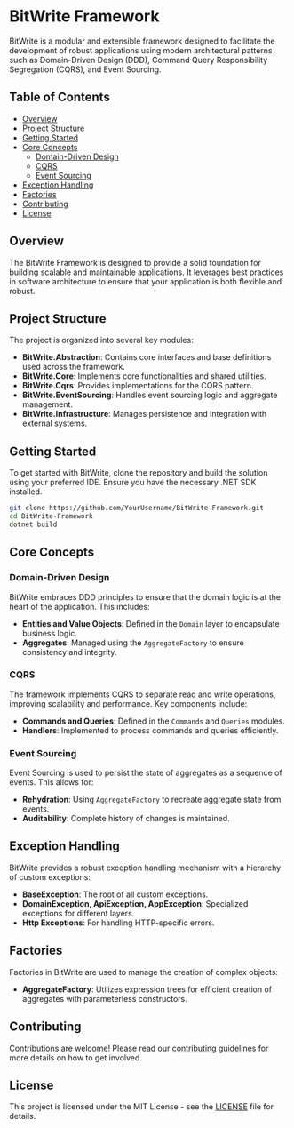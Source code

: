 # BitWrite Framework

BitWrite is a modular and extensible framework designed to facilitate the development of robust applications using modern architectural patterns such as Domain-Driven Design (DDD), Command Query Responsibility Segregation (CQRS), and Event Sourcing.

## Table of Contents

- [Overview](#overview)
- [Project Structure](#project-structure)
- [Getting Started](#getting-started)
- [Core Concepts](#core-concepts)
  - [Domain-Driven Design](#domain-driven-design)
  - [CQRS](#cqrs)
  - [Event Sourcing](#event-sourcing)
- [Exception Handling](#exception-handling)
- [Factories](#factories)
- [Contributing](#contributing)
- [License](#license)

## Overview

The BitWrite Framework is designed to provide a solid foundation for building scalable and maintainable applications. It leverages best practices in software architecture to ensure that your application is both flexible and robust.

## Project Structure

The project is organized into several key modules:

- **BitWrite.Abstraction**: Contains core interfaces and base definitions used across the framework.
- **BitWrite.Core**: Implements core functionalities and shared utilities.
- **BitWrite.Cqrs**: Provides implementations for the CQRS pattern.
- **BitWrite.EventSourcing**: Handles event sourcing logic and aggregate management.
- **BitWrite.Infrastructure**: Manages persistence and integration with external systems.

## Getting Started

To get started with BitWrite, clone the repository and build the solution using your preferred IDE. Ensure you have the necessary .NET SDK installed.

```bash
git clone https://github.com/YourUsername/BitWrite-Framework.git
cd BitWrite-Framework
dotnet build
```

## Core Concepts

### Domain-Driven Design

BitWrite embraces DDD principles to ensure that the domain logic is at the heart of the application. This includes:

- **Entities and Value Objects**: Defined in the `Domain` layer to encapsulate business logic.
- **Aggregates**: Managed using the `AggregateFactory` to ensure consistency and integrity.

### CQRS

The framework implements CQRS to separate read and write operations, improving scalability and performance. Key components include:

- **Commands and Queries**: Defined in the `Commands` and `Queries` modules.
- **Handlers**: Implemented to process commands and queries efficiently.

### Event Sourcing

Event Sourcing is used to persist the state of aggregates as a sequence of events. This allows for:

- **Rehydration**: Using `AggregateFactory` to recreate aggregate state from events.
- **Auditability**: Complete history of changes is maintained.

## Exception Handling

BitWrite provides a robust exception handling mechanism with a hierarchy of custom exceptions:

- **BaseException**: The root of all custom exceptions.
- **DomainException, ApiException, AppException**: Specialized exceptions for different layers.
- **Http Exceptions**: For handling HTTP-specific errors.

## Factories

Factories in BitWrite are used to manage the creation of complex objects:

- **AggregateFactory**: Utilizes expression trees for efficient creation of aggregates with parameterless constructors.

## Contributing

Contributions are welcome! Please read our [contributing guidelines](CONTRIBUTING.md) for more details on how to get involved.

## License

This project is licensed under the MIT License - see the [LICENSE](LICENSE) file for details.
